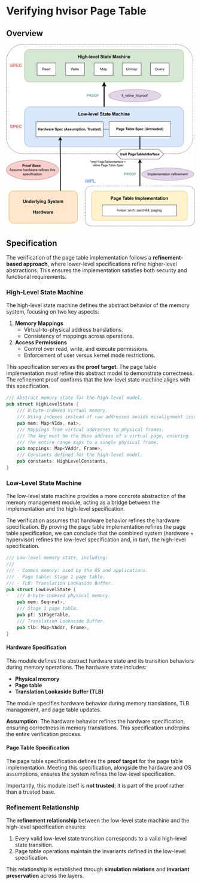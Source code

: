 # Verifying hvisor Page Table

## Overview

![arch](docs/arch.svg)

## Specification

The verification of the page table implementation follows a **refinement-based approach**, where lower-level specifications refine higher-level abstractions. This ensures the implementation satisfies both security and functional requirements.

### High-Level State Machine

The high-level state machine defines the abstract behavior of the memory system, focusing on two key aspects:

1. **Memory Mappings**
   - Virtual-to-physical address translations.
   - Consistency of mappings across operations.
2. **Access Permissions**
   - Control over read, write, and execute permissions.
   - Enforcement of user versus kernel mode restrictions.

This specification serves as the **proof target**. The page table implementation must refine this abstract model to demonstrate correctness. The refinement proof confirms that the low-level state machine aligns with this specification.

```rust
/// Abstract memory state for the high-level model.
pub struct HighLevelState {
    /// 8-byte-indexed virtual memory.
    /// Using indexes instead of raw addresses avoids misalignment issues.
    pub mem: Map<VIdx, nat>,
    /// Mappings from virtual addresses to physical frames.
    /// The key must be the base address of a virtual page, ensuring
    /// the entire range maps to a single physical frame.
    pub mappings: Map<VAddr, Frame>,
    /// Constants defined for the high-level model.
    pub constants: HighLevelConstants,
}
```

### Low-Level State Machine

The low-level state machine provides a more concrete abstraction of the memory management module, acting as a bridge between the implementation and the high-level specification.

The verification assumes that hardware behavior refines the hardware specification. By proving the page table implementation refines the page table specification, we can conclude that the combined system (hardware + hypervisor) refines the low-level specification and, in turn, the high-level specification.

```rust
/// Low-level memory state, including:
///
/// - Common memory: Used by the OS and applications.
/// - Page table: Stage 1 page table.
/// - TLB: Translation Lookaside Buffer.
pub struct LowLevelState {
    /// 8-byte-indexed physical memory.
    pub mem: Seq<nat>,
    /// Stage 1 page table.
    pub pt: S1PageTable,
    /// Translation Lookaside Buffer.
    pub tlb: Map<VAddr, Frame>,
}
```

#### Hardware Specification

This module defines the abstract hardware state and its transition behaviors during memory operations. The hardware state includes:

- **Physical memory**
- **Page table**
- **Translation Lookaside Buffer (TLB)**

The module specifies hardware behavior during memory translations, TLB management, and page table updates.

**Assumption:** The hardware behavior refines the hardware specification, ensuring correctness in memory translations. This specification underpins the entire verification process.

#### Page Table Specification

The page table specification defines the **proof target** for the page table implementation. Meeting this specification, alongside the hardware and OS assumptions, ensures the system refines the low-level specification.

Importantly, this module itself is **not trusted**; it is part of the proof rather than a trusted base.

### Refinement Relationship

The **refinement relationship** between the low-level state machine and the high-level specification ensures:

1. Every valid low-level state transition corresponds to a valid high-level state transition.
2. Page table operations maintain the invariants defined in the low-level specification.

This relationship is established through **simulation relations** and **invariant preservation** across the layers.

